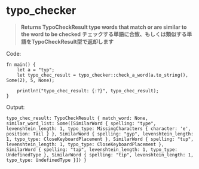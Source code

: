 # typo_checker

> **Returns TypoCheckResult type words that match or are similar to the word to be checked**
> **チェックする単語に合致、もしくは類似する単語をTypoCheckResult型で返却します**

Code:

```
fn main() {
    let a = "typ";
    let typo_chec_result = typo_checker::check_a_word(a.to_string(), Some(2), 5, None);

    println!("typo_chec_result: {:?}", typo_chec_result);
}
```

Output:

```
typo_chec_result: TypoCheckResult { match_word: None, similar_word_list: Some([SimilarWord { spelling: "type", levenshtein_length: 1, typo_type: MissingCharacters { character: 'e', position: Tail } }, SimilarWord { spelling: "gyp", levenshtein_length: 1, typo_type: CloseKeyboardPlacement }, SimilarWord { spelling: "tup", levenshtein_length: 1, typo_type: CloseKeyboardPlacement }, SimilarWord { spelling: "tap", levenshtein_length: 1, typo_type: UndefinedType }, SimilarWord { spelling: "tip", levenshtein_length: 1, typo_type: UndefinedType }]) }
```

[Crates.io]: https://crates.io/crates/typo_checker
[Documentation]: https://docs.rs/typo_checker/0.1.0/typo_checker/
